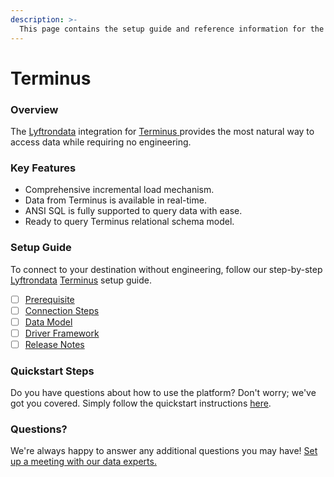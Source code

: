 ```yaml
---
description: >-
  This page contains the setup guide and reference information for the Terminus source connector.
---
```


# Terminus

### Overview

The [Lyftrondata](https://www.lyftrondata.com/) integration for [Terminus](https://www.lyftrondata.com/integration/terminus/)[ ](https://www.lyftrondata.com/integration/terminus/)provides the most natural way to access data while requiring no engineering.

### Key Features

* Comprehensive incremental load mechanism.
* Data from Terminus is available in real-time.&#x20;
* ANSI SQL is fully supported to query data with ease.
* Ready to query Terminus relational schema model.

### Setup Guide

To connect to your destination without engineering, follow our step-by-step [Lyftrondata](https://www.lyftrondata.com/)  [Terminus](https://www.lyftrondata.com/integration/terminus/) setup guide.

* [ ] [Prerequisite](../../marketing-analytics/terminus/prerequisite.md)
* [ ] [Connection Steps](../../marketing-analytics/terminus/connection-steps.md)
* [ ] [Data Model](../../marketing-analytics/terminus/data-model/)
* [ ] [Driver Framework](../../marketing-analytics/terminus/driver-framework/)
* [ ] [Release Notes](../../marketing-analytics/terminus/release-notes.md)

### Quickstart Steps

Do you have questions about how to use the platform? Don't worry; we've got you covered. Simply follow the quickstart instructions [here](../../../quickstart-steps.md).

### Questions? <a href="#questions" id="questions"></a>

We're always happy to answer any additional questions you may have! [Set up a meeting with our data experts.](https://www.lyftrondata.com/book-a-meeting/)

